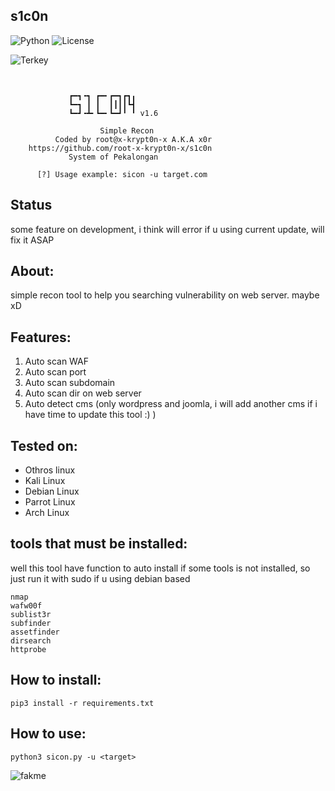 ## s1c0n
![Python](https://img.shields.io/badge/Python-3.9.2-blue)
![License](https://img.shields.io/badge/License-MIT-brightgreen)

![Terkey](https://github-readme-stats.vercel.app/api/pin?username=root-x-krypt0n-x&repo=s1c0n&title_color=fff&icon_color=fff&text_color=ffffff&bg_color=000000)

```


	         ┏━┓╺┓ ┏━╸┏━┓┏┓╻
	         ┗━┓ ┃ ┃  ┃┃┃┃┗┫
	         ┗━┛╺┻╸┗━╸┗━┛╹ ╹ v1.6
                
                    Simple Recon
          Coded by root@x-krypt0n-x A.K.A x0r
	https://github.com/root-x-krypt0n-x/s1c0n
	         System of Pekalongan

	  [?] Usage example: sicon -u target.com

```

## Status
some feature on development, i think will error if u using current update, will fix it ASAP

## About:
simple recon tool to help you searching vulnerability on web server. maybe xD

## Features:
1. Auto scan WAF
2. Auto scan port
3. Auto scan subdomain
4. Auto scan dir on web server
5. Auto detect cms (only wordpress and joomla, i will add another cms if i have time to update this tool :) )

## Tested on:
- Othros linux
- Kali Linux
- Debian Linux
- Parrot Linux
- Arch Linux

## tools that must be installed:
well this tool have function to auto install if some tools is not installed, so just run it with sudo if u using debian based
```
nmap
wafw00f
sublist3r
subfinder
assetfinder
dirsearch
httprobe
```

## How to install:
```
pip3 install -r requirements.txt
```

## How to use:
```
python3 sicon.py -u <target>
```

![fakme](https://user-images.githubusercontent.com/51450260/162648377-f453e31b-e75d-43af-96f7-5b8c4a5afb27.png)
